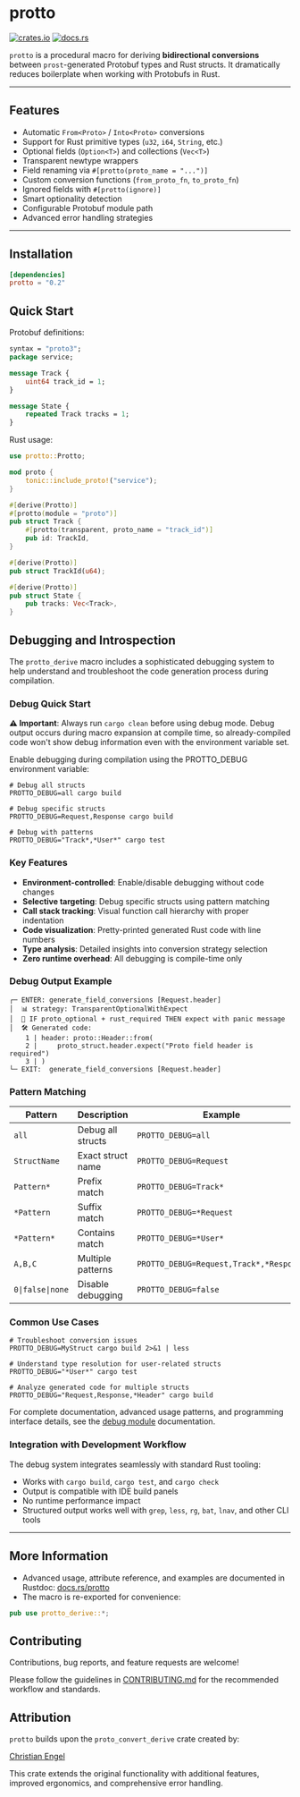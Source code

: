 # protto

[![crates.io](https://img.shields.io/crates/v/protto.svg)](https://crates.io/crates/protto)
[![docs.rs](https://docs.rs/protto/badge.svg)](https://docs.rs/protto)

`protto` is a procedural macro for deriving **bidirectional conversions** between `prost`-generated Protobuf types and 
Rust structs. It dramatically reduces boilerplate when working with Protobufs in Rust.

---

## Features

- Automatic `From<Proto>` / `Into<Proto>` conversions
- Support for Rust primitive types (`u32`, `i64`, `String`, etc.)
- Optional fields (`Option<T>`) and collections (`Vec<T>`)
- Transparent newtype wrappers
- Field renaming via `#[protto(proto_name = "...")]`
- Custom conversion functions (`from_proto_fn`, `to_proto_fn`)
- Ignored fields with `#[protto(ignore)]`
- Smart optionality detection
- Configurable Protobuf module path
- Advanced error handling strategies

---

## Installation

```toml
[dependencies]
protto = "0.2"
```

## Quick Start

Protobuf definitions:
```proto
syntax = "proto3";
package service;

message Track {
    uint64 track_id = 1;
}

message State {
    repeated Track tracks = 1;
}
```

Rust usage:
```rust
use protto::Protto;

mod proto {
    tonic::include_proto!("service");
}

#[derive(Protto)]
#[protto(module = "proto")]
pub struct Track {
    #[protto(transparent, proto_name = "track_id")]
    pub id: TrackId,
}

#[derive(Protto)]
pub struct TrackId(u64);

#[derive(Protto)]
pub struct State {
    pub tracks: Vec<Track>,
}
```

## Debugging and Introspection
The `protto_derive` macro includes a sophisticated debugging system to help understand and troubleshoot the code 
generation process during compilation.

### Debug Quick Start

**⚠️ Important**: Always run `cargo clean` before using debug mode. Debug output occurs during macro expansion at 
compile time, so already-compiled code won't show debug information even with the environment variable set.

Enable debugging during compilation using the PROTTO_DEBUG environment variable:

```shell
# Debug all structs
PROTTO_DEBUG=all cargo build

# Debug specific structs
PROTTO_DEBUG=Request,Response cargo build  

# Debug with patterns
PROTTO_DEBUG="Track*,*User*" cargo test
```

### Key Features

- **Environment-controlled**: Enable/disable debugging without code changes
- **Selective targeting**: Debug specific structs using pattern matching
- **Call stack tracking**: Visual function call hierarchy with proper indentation
- **Code visualization**: Pretty-printed generated Rust code with line numbers
- **Type analysis**: Detailed insights into conversion strategy selection
- **Zero runtime overhead**: All debugging is compile-time only

### Debug Output Example
```text
┌─ ENTER: generate_field_conversions [Request.header]
│  📊 strategy: TransparentOptionalWithExpect
│  🔀 IF proto_optional + rust_required THEN expect with panic message
│  🛠️ Generated code:
    1 | header: proto::Header::from(
    2 |     proto_struct.header.expect("Proto field header is required")
    3 | )
└─ EXIT:  generate_field_conversions [Request.header]
```

### Pattern Matching
| Pattern | Description | Example |
|---------|-------------|---------|
| `all` | Debug all structs | `PROTTO_DEBUG=all` |
| `StructName` | Exact struct name | `PROTTO_DEBUG=Request` |
| `Pattern*` | Prefix match | `PROTTO_DEBUG=Track*` |
| `*Pattern` | Suffix match | `PROTTO_DEBUG=*Request` |
| `*Pattern*` | Contains match | `PROTTO_DEBUG=*User*` |
| `A,B,C` | Multiple patterns | `PROTTO_DEBUG=Request,Track*,*Response` |
| `0\|false\|none` | Disable debugging | `PROTTO_DEBUG=false` |

### Common Use Cases
```shell
# Troubleshoot conversion issues
PROTTO_DEBUG=MyStruct cargo build 2>&1 | less

# Understand type resolution for user-related structs  
PROTTO_DEBUG="*User*" cargo test

# Analyze generated code for multiple structs
PROTTO_DEBUG="Request,Response,*Header" cargo build
```

For complete documentation, advanced usage patterns, and programming interface details, see the 
[debug module](./protto_derive/src/debug.rs) documentation.

### Integration with Development Workflow
The debug system integrates seamlessly with standard Rust tooling:

- Works with `cargo build`, `cargo test`, and `cargo check`
- Output is compatible with IDE build panels
- No runtime performance impact
- Structured output works well with `grep`, `less`, `rg`, `bat`, `lnav`, and other CLI tools

---
## More Information

- Advanced usage, attribute reference, and examples are documented in Rustdoc: [docs.rs/protto](https://docs.rs/protto)
- The macro is re-exported for convenience:
```rust
pub use protto_derive::*;
```

## Contributing

Contributions, bug reports, and feature requests are welcome!  

Please follow the guidelines in [CONTRIBUTING.md](CONTRIBUTING.md) for the recommended workflow and standards.


## Attribution
`protto` builds upon the `proto_convert_derive` crate created by:

[Christian Engel](mailto:cascade.nab0p@icloud.com)

This crate extends the original functionality with additional features, improved ergonomics, and comprehensive error 
handling.
